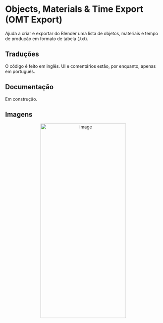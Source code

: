 # Objects, Materials & Time Export (OMT Export)
Ajuda a criar e exportar do Blender uma lista de objetos, materiais e tempo de produção em formato de tabela (.txt).

## Traduções
O código é feito em inglês. UI e comentários estão, por enquanto, apenas em português.

## Documentação
Em construção.

## Imagens
<p align="center">
  <img width="276" height="628" alt="image" src="https://github.com/user-attachments/assets/6aec3997-e87a-41f3-92b2-cf8f0f7fd20c" />
</p>

